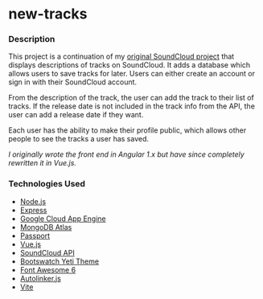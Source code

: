 # new-tracks

### Description

This project is a continuation of my [original SoundCloud project](https://github.com/njscholfield/soundcloud) that displays descriptions of tracks on SoundCloud. It adds a database which allows users to save tracks for later. Users can either create an account or sign in with their SoundCloud account.

From the description of the track, the user can add the track to their list of tracks. If the release date is not included in the track info from the API, the user can add a release date if they want.

Each user has the ability to make their profile public, which allows other people to see the tracks a user has saved.

*I originally wrote the front end in Angular 1.x but have since completely rewritten it in Vue.js.*

### Technologies Used
- [Node.js](https://nodejs.org)
- [Express](https://expressjs.com)
- [Google Cloud App Engine](https://cloud.google.com/appengine)
- [MongoDB Atlas](https://www.mongodb.com/cloud/atlas)
- [Passport](http://passportjs.org)
- [Vue.js](https://vuejs.org)
- [SoundCloud API](https://developers.soundcloud.com)
- [Bootswatch Yeti Theme](https://bootswatch.com/yeti/)
- [Font Awesome 6](https://fontawesome.com)
- [Autolinker.js](https://github.com/gregjacobs/Autolinker.js)
- [Vite](https://vitejs.dev/)

